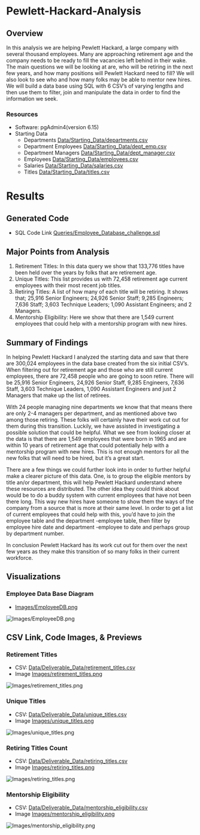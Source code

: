 # Pewlett-Hackard-Analysis


## Overview

In this analysis we are helping Pewlett Hackard, a large company with several thousand employees. Many are approaching retirement age and the company needs to be ready to fill the vacancies left behind in their wake. The main questions we will be looking at are, who will be retiring in the next few years, and how many positions will Pewlett Hackard need to fill? We will also look to see who and how many folks may be able to mentor new hires. We will build a data base using SQL with 6 CSV’s of varying lengths and then use them to filter, join and manipulate the data in order to find the information we seek.


### Resources

- Software: pgAdmin4(version 6.15)
- Starting Data
    - Departments [Data/Starting_Data/departments.csv](Data/Starting_Data/departments.csv)
    - Department Employees [Data/Starting_Data/dept_emp.csv](Data/Starting_Data/dept_emp.csv)
    - Department Managers [Data/Starting_Data/dept_manager.csv](Data/Starting_Data/dept_manager.csv)
    - Employees [Data/Starting_Data/employees.csv](Data/Starting_Data/employees.csv)
    - Salaries [Data/Starting_Data/salaries.csv](Data/Starting_Data/salaries.csv)
    - Titles [Data/Starting_Data/titles.csv](Data/Starting_Data/titles.csv)



# Results

## Generated Code 

- SQL Code Link [Queries/Employee_Database_challenge.sql](Queries/Employee_Database_challenge.sql)


## Major Points from Analysis

1.	Retirement Titles: In this data query we show that 133,776 titles have been held over the years by folks that are retirement age. 
2.	Unique Titles: This list provides us with 72,458 retirement age current employees with their most recent job titles. 
3.	Retiring Titles: A list of how many of each title will be retiring. It shows that; 25,916 Senior Engineers; 24,926 Senior Staff; 9,285 Engineers; 7,636 Staff; 3,603 Technique Leaders; 1,090 Assistant Engineers; and 2 Managers. 
4.	Mentorship Eligibility: Here we show that there are 1,549 current employees that could help with a mentorship program with new hires. 


## Summary of Findings 

In helping Pewlett Hackard I analyzed the starting data and saw that there are 300,024 employees in the data base created from the six initial CSV’s. When filtering out for retirement age and those who are still current employees, there are 72,458 people who are going to soon retire. There will be 25,916 Senior Engineers, 24,926 Senior Staff, 9,285 Engineers, 7,636 Staff, 3,603 Technique Leaders, 1,090 Assistant Engineers and just 2 Managers that make up the list of retirees. 

With 24 people managing nine departments we know that that means there are only  2-4 managers per department, and as mentioned above two among those retiring. These folks will certainly have their work cut out for them during this transition. Luckily, we have assisted in investigating a possible solution that could be helpful. What we see from looking closer at the data is that there are 1,549 employees that were born in 1965 and are within 10 years of retirement age that could potentially help with a mentorship program with new hires. This is not enough mentors for all the new folks that will need to be hired, but it’s a great start.

There are a few things we could further look into in order to further helpful make a clearer picture of this data. One, is to group the eligible mentors by title an/or department, this will help Pewlett Hackard understand where these resources are distributed. The other idea they could think about would be to do a buddy system with current employees that have not been there long. This way new hires have someone to show them the ways of the company from a source that is more at their same level. In order to get a list of current employees that could help with this, you’d have to join the employee table and the department -employee table, then filter by employee hire date and department -employee to date and perhaps group by department number. 

In conclusion Pewlett Hackard has its work cut out for them over the next few years as they make this transition of so many folks in their current workforce. 


## Visualizations

### Employee Data Base Diagram  
- [Images/EmployeeDB.png](Images/EmployeeDB.png)

![Images/EmployeeDB.png](Images/EmployeeDB.png)

## CSV Link, Code Images, & Previews

### Retirement Titles
- CSV: [Data/Deliverable_Data/retirement_titles.csv](Data/Deliverable_Data/retirement_titles.csv)
- Image [Images/retirement_titles.png](Images/retirement_titles.png) 

![Images/retirement_titles.png](Images/retirement_titles.png)


### Unique Titles
- CSV: [Data/Deliverable_Data/unique_titles.csv](Data/Deliverable_Data/unique_titles.csv)
- Image [Images/unique_titles.png](Images/unique_titles.png)

![Images/unique_titles.png](Images/unique_titles.png)


### Retiring Titles Count
- CSV: [Data/Deliverable_Data/retiring_titles.csv](Data/Deliverable_Data/retiring_titles.csv) 
- Image [Images/retiring_titles.png](Images/retiring_titles.png)

![Images/retiring_titles.png](Images/retiring_titles.png)

### Mentorship Eligibility  
- CSV: [Data/Deliverable_Data/mentorship_eligibility.csv](Data/Deliverable_Data/mentorship_eligibility.csv)
- Image [Images/mentorship_eligibility.png](Images/mentorship_eligibility.png)

![Images/mentorship_eligibility.png](Images/mentorship_eligibility.png)

